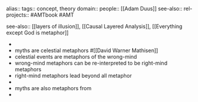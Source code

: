 alias::
tags:: concept, theory
domain::
people:: [[Adam Duus]]
see-also::
rel-projects:: #AMTbook #AMT

see-also:: [[layers of illusion]], [[Causal Layered Analysis]], [[Everything except God is metaphor]]


-
- myths are celestial metaphors #[[David Warner Mathisen]]
- celestial events are metaphors of the wrong-mind
- wrong-mind metaphors can be re-interpreted to be right-mind metaphors
- right-mind metaphors lead beyond all metaphor
-
- myths are also metaphors from
-
